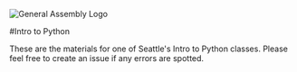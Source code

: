 ![General Assembly Logo](http://i.imgur.com/ke8USTq.png)

#Intro to Python

These are the materials for one of Seattle's Intro to Python classes. Please feel free to create an issue if any errors are spotted.
